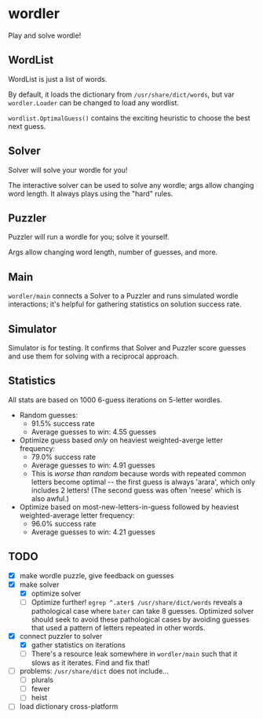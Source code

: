 # wordler
Play and solve wordle!

## WordList
WordList is just a list of words.

By default, it loads the dictionary from `/usr/share/dict/words`, but var
`wordler.Loader` can be changed to load any wordlist.

`wordlist.OptimalGuess()` contains the exciting heuristic to choose the best
next guess.

## Solver
Solver will solve your wordle for you!

The interactive solver can be used to solve any wordle; args allow changing word
length. It always plays using the "hard" rules.

## Puzzler
Puzzler will run a wordle for you; solve it yourself.

Args allow changing word length, number of guesses, and more.

## Main
`wordler/main` connects a Solver to a Puzzler and runs simulated wordle
interactions; it's helpful for gathering statistics on solution success rate.

## Simulator
Simulator is for testing.  It confirms that Solver and Puzzler score guesses and
use them for solving with a reciprocal approach.

## Statistics
All stats are based on 1000 6-guess iterations on 5-letter wordles.

* Random guesses:
	* 91.5% success rate
	* Average guesses to win: 4.55 guesses
* Optimize guess based *only* on heaviest weighted-averge letter frequency:
	* 79.0% success rate
	* Average guesses to win: 4.91 guesses
	* This is *worse than random* because words with repeated common letters
	  become optimal -- the first guess is always 'arara', which only includes 2
	  letters! (The second guess was often 'neese' which is also awful.)
* Optimize based on most-new-letters-in-guess followed by heaviest
  weighted-average letter frequency:
	* 96.0% success rate
	* Average guesses to win: 4.21 guesses

## TODO
* [x] make wordle puzzle, give feedback on guesses
* [x] make solver
    * [x] optimize solver
	* [ ] Optimize further! `egrep ^.ater$ /usr/share/dict/words` reveals a
	  pathological case where `bater` can take 8 guesses. Optimized solver
	  should seek to avoid these pathological cases by avoiding guesses that
	  used a pattern of letters repeated in other words.
* [x] connect puzzler to solver
    * [x] gather statistics on iterations
	* [ ] There's a resource leak somewhere in `wordler/main` such that it slows
	  as it iterates. Find and fix that!
* [ ] problems: `/usr/share/dict` does not include...
    * [ ] plurals
	* [ ] fewer
	* [ ] heist
* [ ] load dictionary cross-platform
